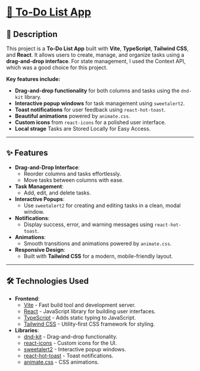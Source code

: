 <h1><a href="https://to-do-list-mm.netlify.app/">🚀 To-Do List App</a></h1>

## 📝 Description
This project is a **To-Do List App** built with **Vite**, **TypeScript**, **Tailwind CSS**, and **React**. It allows users to create, manage, and organize tasks using a **drag-and-drop interface**.
For state management, I used the Context API, which was a good choice for this project.

**Key features include:**
- **Drag-and-drop functionality** for both columns and tasks using the `dnd-kit` library.
- **Interactive popup windows** for task management using `sweetalert2`.
- **Toast notifications** for user feedback using `react-hot-toast`.
- **Beautiful animations** powered by `animate.css`.
- **Custom icons** from `react-icons` for a polished user interface.
- **Local strage** Tasks are Stored Locally for Easy Access.



---

## ✨ Features
- **Drag-and-Drop Interface**:
  - Reorder columns and tasks effortlessly.
  - Move tasks between columns with ease.
- **Task Management**:
  - Add, edit, and delete tasks.
- **Interactive Popups**:
  - Use `sweetalert2` for creating and editing tasks in a clean, modal window.
- **Notifications**:
  - Display success, error, and warning messages using `react-hot-toast`.
- **Animations**:
  - Smooth transitions and animations powered by `animate.css`.
- **Responsive Design**:
  - Built with **Tailwind CSS** for a modern, mobile-friendly layout.

---

## 🛠️ Technologies Used
- **Frontend**:
  - [Vite](https://vitejs.dev/) - Fast build tool and development server.
  - [React](https://reactjs.org/) - JavaScript library for building user interfaces.
  - [TypeScript](https://www.typescriptlang.org/) - Adds static typing to JavaScript.
  - [Tailwind CSS](https://tailwindcss.com/) - Utility-first CSS framework for styling.
- **Libraries**:
  - [dnd-kit](https://dndkit.com/) - Drag-and-drop functionality.
  - [react-icons](https://react-icons.github.io/react-icons/) - Custom icons for the UI.
  - [sweetalert2](https://sweetalert2.github.io/) - Interactive popup windows.
  - [react-hot-toast](https://react-hot-toast.com/) - Toast notifications.
  - [animate.css](https://animate.style/) - CSS animations.




